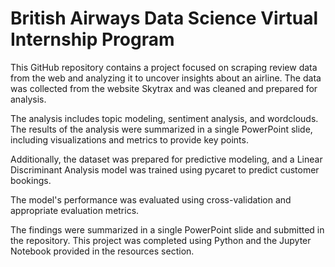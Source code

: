 # British Airways Data Science Virtual Internship Program

This GitHub repository contains a project focused on scraping review data from the web and analyzing it to uncover insights about an airline. The data was collected from the website Skytrax and was cleaned and prepared for analysis.

The analysis includes topic modeling, sentiment analysis, and wordclouds. The results of the analysis were summarized in a single PowerPoint slide, including visualizations and metrics to provide key points.

Additionally, the dataset was prepared for predictive modeling, and a Linear Discriminant Analysis model was trained using pycaret to predict customer bookings.

The model's performance was evaluated using cross-validation and appropriate evaluation metrics.

The findings were summarized in a single PowerPoint slide and submitted in the repository. This project was completed using Python and the Jupyter Notebook provided in the resources section.

